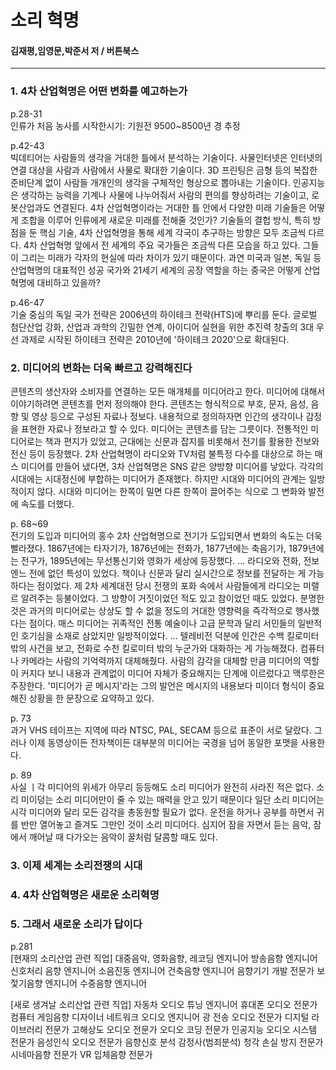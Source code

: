 # 소리 혁명
#### 김재평,임영문,박준서 저 / 버튼북스 

-------------------------------

### 1. 4차 산업혁명은 어떤 변화를 예고하는가

p.28-31 <br>
인류가 처음 농사를 시작한시기: 기원전 9500~8500년 경 추정

p.42-43 <br>
빅데티어는 사람들의 생각을 거대한 틀에서 분석하는 기술이다. 사물인터넷은 인터넷의 연결 대상을 사람과 사람에서 사물로 확대한 기술이다. 
3D 프린팅은 금형 등의 복잡한 준비단계 없이 사람들 개개인의 생각을 구체적인 형상으로 뽑아내는 기술이다.
인공지능은 생각하는 능력을 기계나 사물에 나누어줘서 사람의 편의를 향상하려는 기술이고, 로봇산업과도 연결된다.
4차 산업혁명이라는 거대한 틀 안에서 다양한 미래 기술들은 어떻게 조합을 이루어 인류에게 새로운 미래를 전해줄 것인가?
기술들의 결헙 방식, 특히 방점을 둔 핵심 기술, 4차 산업혁명을 통해 세계 각국이 추구하는 방향은 모두 조금씩 다르다. 
4차 산업혁명 앞에서 전 세계의 주요 국가들은 조금씩 다른 모습을 하고 있다. 
그들이 그리는 미래가 각자의 현실에 따라 차이가 있기 때문이다. 
과연 미국과 일본, 독일 등 산업혁명의 대표적인 성공 국가와 21세기 세계의 공장 역할을 하는 중국은 어떻게 산업혁명에 대비하고 있을까?

p.46-47 <br>
기술 중심의 독일 국가 전략은 2006년의 하이테크 전략(HTS)에 뿌리를 둔다. 
글로벌 첨단산업 강화, 산업과 과학의 긴밀한 연계, 아이디어 실현을 위한 추진력 창출의 3대 우선 과제로 시작된 하이테크 전략은 2010년에 '하이테크 2020'으로 확대된다. 


### 2. 미디어의 변화는 더욱 빠르고 강력해진다

콘텐츠의 생산자와 소비자를 연결하는 모든 매개체를 미디어라고 한다. 
미디어에 대해서 이야기하려면 콘텐츠를 먼저 정의해야 한다. 
콘텐츠는 형식적으로 부호, 문자, 음성, 음향 및 영상 등으로 구성된 자료나 정보다. 
내용적으로 정의하자면 인간의 생각이나 감정을 표현한 자료나 정보라고 할 수 있다.
미디어는 콘텐츠를 담는 그릇이다. 
전통적인 미디어로는 책과 편지가 있었고, 근대에는 신문과 잡지를 비롯해서 전기를 활용한 전보와 전신 등이 등장했다.
2차 산업혁명이 라디오와 TV처럼 불특정 다수를 대상으로 하는 매스 미디어를 만들어 냈다면, 3차 산업혁명은 SNS 같은 양방향 미디어를 낳았다.
각각의 시대에는 시대정신에 부합하는 미디어가 존재했다. 
하지만 시대와 미디어의 관계는 일방적이지 않다.
시대와 미디어는 한쪽이 밀면 다른 한쪽이 끌어주는 식으로 그 변화와 발전에 속도를 더했다. 

p. 68~69 <br>
전기의 도입과 미디어의 홍수
2차 산업혁명으로 전기가 도입되면서 변화의 속도는 더욱 빨라졌다.
1867년에는 타자기가, 1876년에는 전화가, 1877년에는 축음기가, 1879년에는 전구가, 1895년에는 무선통신기와 영화가 세상에 등장했다.
...
라디오와 전화, 전보엔느 전에 없던 특성이 있었다. 
책이나 신문과 달리 실시간으로 정보를 전달하는 게 가능하다는 점이었다. 
제 2차 세계대전 당시 전쟁의 포화 속에서 사람들에게 라디오는 미랠르 알려주는 등불이었다. 
그 방향이 거짓이었던 적도 있고 참이었던 때도 있었다. 
분명한 것은 과거의 미디어로는 상상도 할 수 없을 정도의 거대한 영향력을 즉각적으로 행사했다는 점이다. 
매스 미디어는 귀족적인 전통 예술이나 고급 문학과 달리 서민들의 일반적인 호기심을 소재로 삼았지만 일방적이었다. 
...
텔레비전 덕분에 인간은 수백 킬로미터 밖의 사건을 보고, 전화로 수천 킬로미터 밖의 누군가와 대화하는 게 가능해졌다. 
컴퓨터나 카메라는 사람의 기억력까지 대체해줬다. 
사람의 감각을 대체할 만큼 미디어의 역할이 커지다 보니 내용과 관계없이 미디어 자체가 중요해지는 단계에 이르렀다고 맥루한은 주장한다.
'미디어가 곧 메시지'라는 그의 발언은 메시지의 내용보다 미이더 형식이 중요해진 상황을 한 문장으로 요약하고 있다. 

p. 73 <br>
과거 VHS 테이프는 지역에 따라 NTSC, PAL, SECAM 등으로 표준이 서로 달랐다. 
그러나 이제 동영상이든 전자책이든 대부분의 미디어는 국경을 넘어 동일한 포맷을 사용한다. 

p. 89 <br>
사실 ㅣ각 미디어의 위세가 아무리 등등해도 소리 미디어가 완전히 사라진 적은 없다. 
소리 미이덩는 소리 미디어만이 줄 수 있는 매력을 안고 있기 때문이다 
일단 소리 미디어는 시각 미디어와 달리 모든 감각을 총동원할 필요가 없다. 
운전을 하거나 공부를 하면서 귀를 반만 열어놓고 즐겨도 그만인 것이 소리 미디어다. 
심지어 잠을 자면서 듣는 음악, 잠에서 깨어날 때 다가오는 음악이 꿀처럼 달콤할 때도 있다. 

### 3. 이제 세계는 소리전쟁의 시대


### 4. 4차 산업혁명은 새로운 소리혁명


### 5. 그래서 새로운 소리가 답이다


p.281 <br>
[현재의 소리산업 관련 직업]
대중음악, 영화음향, 레코딩 엔지니어
방송음향 엔지니어
신호처리 음향 엔지니어
소음진동 엔지니어
건축음향 엔지니어
음향기기 개발 전문가
보젗기음향 엔지니어
수중음향 엔지니어

[새로 생겨날 소리산업 관련 직업]
자동차 오디오 튜닝 엔지니어
휴대폰 오디오 전문가
컴퓨터 게임음향 디자이너
네트워크 오디오 엔지니어
광 전송 오디오 전문가
디지털 라이브러리 전문가
고해상도 오디오 전문가
오디오 코딩 전문가
인공지능 오디오 시스템 전문가
음성인식 오디오 전문가
음향신호 분석 감정사(범죄분석)
청각 손실 방지 전문가
시네마음향 전문가
VR 입체음향 전문가

